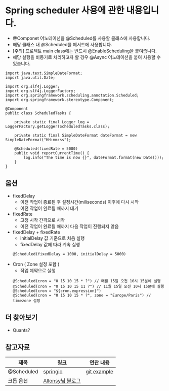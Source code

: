 # Spring scheduler 사용에 관한 내용입니다.

- @Componet 어노테이션을 @Scheduled를 사용할 클래스에 사용합니다.
- 해당 클래스 내 @Scheduled를 메서드에 사용합니다.
- [주의] 프로젝트 main class에는 반드시 @EnableScheduling을 붙여줍니다.
- 해당 실행을 비동기로 처리하고자 할 경우 @Async 어노테이션을 붙여 사용할 수 있습니다.

```
import java.text.SimpleDateFormat;
import java.util.Date;

import org.slf4j.Logger;
import org.slf4j.LoggerFactory;
import org.springframework.scheduling.annotation.Scheduled;
import org.springframework.stereotype.Component;

@Component
public class ScheduledTasks {

	private static final Logger log = LoggerFactory.getLogger(ScheduledTasks.class);

	private static final SimpleDateFormat dateFormat = new SimpleDateFormat("HH:mm:ss");

	@Scheduled(fixedRate = 5000)
	public void reportCurrentTime() {
		log.info("The time is now {}", dateFormat.format(new Date()));
	}
}
```

## 옵션
- fixedDelay
    - 이전 작업이 종료된 후 설정시간(miliseconds) 이후에 다시 시작
    - 이전 작업이 완료될 때까지 대기
- fixedRate
    - 고정 시작 간격으로 시작
    - 이전 작업이 완료될 때까지 다음 작업이 진행되지 않음
- fixedDelay + fixedRate
    - initialDelay 값 기준으로 처음 실행
    - fixedDelay 값에 따라 계속 실행
    ```
    @Scheduled(fixedDelay = 1000, initialDelay = 5000)
    ```
- Cron ( Zone 설정 포함 )
    - 작업 예약으로 실행
    ```
    @Scheduled(cron = "0 15 10 15 * ?") // 매월 15일 오전 10시 15분에 실행
    @Scheduled(cron = "0 15 10 15 11 ?") // 11월 15일 오전 10시 15분에 실행
    @Scheduled(cron = "${cron.expression}")
    @Scheduled(cron = "0 15 10 15 * ?", zone = "Europe/Paris") // timezone 설정
    ```


## 더 찾아보기
- Quants?


## 참고자료

| 제목 | 링크 | 연관 내용 |
| --- | --- | --- |
| @Scheduled | [springio](https://spring.io/guides/gs/scheduling-tasks/) | [git example](https://github.com/spring-guides/gs-scheduling-tasks/blob/main/complete/src/main/java/com/example/schedulingtasks/ScheduledTasks.java) |
| 크롭 옵션 | [Allonsy님 블로그](https://allonsyit.tistory.com/43) | |
